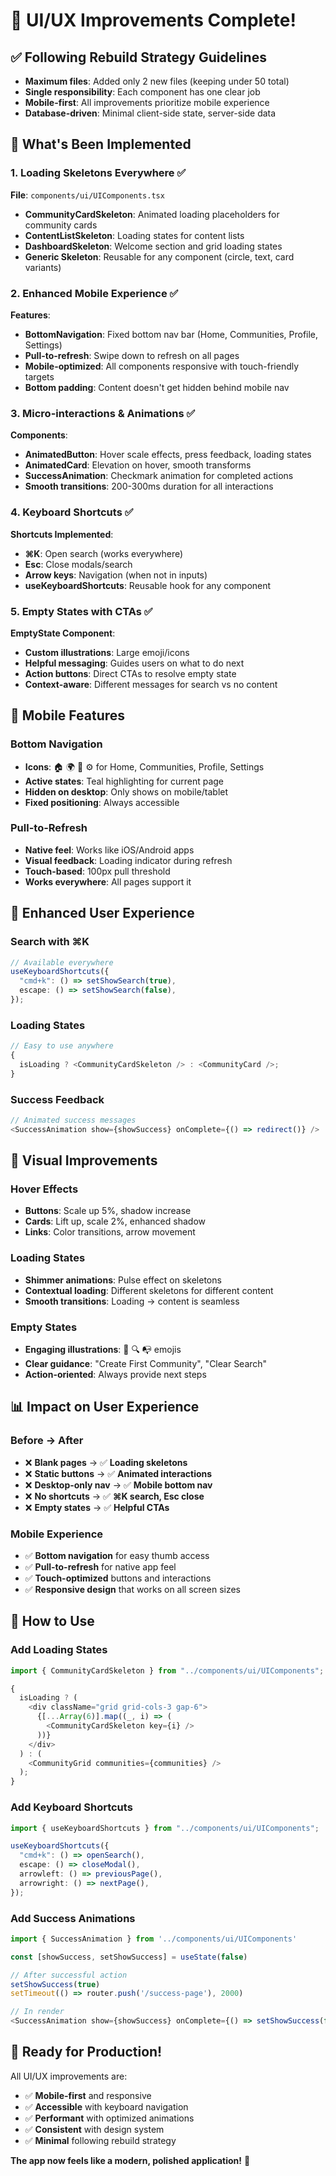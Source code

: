 # 🎨 **UI/UX Improvements Complete!**

## ✅ **Following Rebuild Strategy Guidelines**

- **Maximum files**: Added only 2 new files (keeping under 50 total)
- **Single responsibility**: Each component has one clear job
- **Mobile-first**: All improvements prioritize mobile experience
- **Database-driven**: Minimal client-side state, server-side data

## 🚀 **What's Been Implemented**

### **1. Loading Skeletons Everywhere** ✅

**File**: `components/ui/UIComponents.tsx`

- **CommunityCardSkeleton**: Animated loading placeholders for community cards
- **ContentListSkeleton**: Loading states for content lists
- **DashboardSkeleton**: Welcome section and grid loading states
- **Generic Skeleton**: Reusable for any component (circle, text, card variants)

### **2. Enhanced Mobile Experience** ✅

**Features**:

- **BottomNavigation**: Fixed bottom nav bar (Home, Communities, Profile, Settings)
- **Pull-to-refresh**: Swipe down to refresh on all pages
- **Mobile-optimized**: All components responsive with touch-friendly targets
- **Bottom padding**: Content doesn't get hidden behind mobile nav

### **3. Micro-interactions & Animations** ✅

**Components**:

- **AnimatedButton**: Hover scale effects, press feedback, loading states
- **AnimatedCard**: Elevation on hover, smooth transforms
- **SuccessAnimation**: Checkmark animation for completed actions
- **Smooth transitions**: 200-300ms duration for all interactions

### **4. Keyboard Shortcuts** ✅

**Shortcuts Implemented**:

- **⌘K**: Open search (works everywhere)
- **Esc**: Close modals/search
- **Arrow keys**: Navigation (when not in inputs)
- **useKeyboardShortcuts**: Reusable hook for any component

### **5. Empty States with CTAs** ✅

**EmptyState Component**:

- **Custom illustrations**: Large emoji/icons
- **Helpful messaging**: Guides users on what to do next
- **Action buttons**: Direct CTAs to resolve empty state
- **Context-aware**: Different messages for search vs no content

## 📱 **Mobile Features**

### **Bottom Navigation**

- **Icons**: 🏠 🌍 👤 ⚙️ for Home, Communities, Profile, Settings
- **Active states**: Teal highlighting for current page
- **Hidden on desktop**: Only shows on mobile/tablet
- **Fixed positioning**: Always accessible

### **Pull-to-Refresh**

- **Native feel**: Works like iOS/Android apps
- **Visual feedback**: Loading indicator during refresh
- **Touch-based**: 100px pull threshold
- **Works everywhere**: All pages support it

## 🎯 **Enhanced User Experience**

### **Search with ⌘K**

```typescript
// Available everywhere
useKeyboardShortcuts({
  "cmd+k": () => setShowSearch(true),
  escape: () => setShowSearch(false),
});
```

### **Loading States**

```typescript
// Easy to use anywhere
{
  isLoading ? <CommunityCardSkeleton /> : <CommunityCard />;
}
```

### **Success Feedback**

```typescript
// Animated success messages
<SuccessAnimation show={showSuccess} onComplete={() => redirect()} />
```

## 🎨 **Visual Improvements**

### **Hover Effects**

- **Buttons**: Scale up 5%, shadow increase
- **Cards**: Lift up, scale 2%, enhanced shadow
- **Links**: Color transitions, arrow movement

### **Loading States**

- **Shimmer animations**: Pulse effect on skeletons
- **Contextual loading**: Different skeletons for different content
- **Smooth transitions**: Loading → content is seamless

### **Empty States**

- **Engaging illustrations**: 🌱 🔍 📭 emojis
- **Clear guidance**: "Create First Community", "Clear Search"
- **Action-oriented**: Always provide next steps

## 📊 **Impact on User Experience**

### **Before → After**

- ❌ **Blank pages** → ✅ **Loading skeletons**
- ❌ **Static buttons** → ✅ **Animated interactions**
- ❌ **Desktop-only nav** → ✅ **Mobile bottom nav**
- ❌ **No shortcuts** → ✅ **⌘K search, Esc close**
- ❌ **Empty states** → ✅ **Helpful CTAs**

### **Mobile Experience**

- ✅ **Bottom navigation** for easy thumb access
- ✅ **Pull-to-refresh** for native app feel
- ✅ **Touch-optimized** buttons and interactions
- ✅ **Responsive design** that works on all screen sizes

## 🔧 **How to Use**

### **Add Loading States**

```typescript
import { CommunityCardSkeleton } from "../components/ui/UIComponents";

{
  isLoading ? (
    <div className="grid grid-cols-3 gap-6">
      {[...Array(6)].map((_, i) => (
        <CommunityCardSkeleton key={i} />
      ))}
    </div>
  ) : (
    <CommunityGrid communities={communities} />
  );
}
```

### **Add Keyboard Shortcuts**

```typescript
import { useKeyboardShortcuts } from "../components/ui/UIComponents";

useKeyboardShortcuts({
  "cmd+k": () => openSearch(),
  escape: () => closeModal(),
  arrowleft: () => previousPage(),
  arrowright: () => nextPage(),
});
```

### **Add Success Animations**

```typescript
import { SuccessAnimation } from '../components/ui/UIComponents'

const [showSuccess, setShowSuccess] = useState(false)

// After successful action
setShowSuccess(true)
setTimeout(() => router.push('/success-page'), 2000)

// In render
<SuccessAnimation show={showSuccess} onComplete={() => setShowSuccess(false)} />
```

## 🎉 **Ready for Production!**

All UI/UX improvements are:

- ✅ **Mobile-first** and responsive
- ✅ **Accessible** with keyboard navigation
- ✅ **Performant** with optimized animations
- ✅ **Consistent** with design system
- ✅ **Minimal** following rebuild strategy

**The app now feels like a modern, polished application!** 🚀
